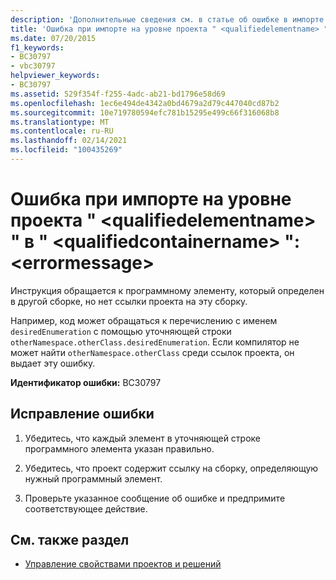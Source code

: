 ```yaml
---
description: 'Дополнительные сведения см. в статье об ошибке в импорте на уровне проекта " <qualifiedelementname> " на сайте " <qualifiedcontainername> ": <errormessage>'
title: 'Ошибка при импорте на уровне проекта " <qualifiedelementname> " в " <qualifiedcontainername> ": <errormessage>'
ms.date: 07/20/2015
f1_keywords:
- BC30797
- vbc30797
helpviewer_keywords:
- BC30797
ms.assetid: 529f354f-f255-4adc-ab21-bd1796e58d69
ms.openlocfilehash: 1ec6e494de4342a0bd4679a2d79c447040cd87b2
ms.sourcegitcommit: 10e719780594efc781b15295e499c66f316068b8
ms.translationtype: MT
ms.contentlocale: ru-RU
ms.lasthandoff: 02/14/2021
ms.locfileid: "100435269"
---
```

# <a name="error-in-project-level-import-qualifiedelementname-at-qualifiedcontainername--errormessage"></a>Ошибка при импорте на уровне проекта " \<qualifiedelementname> " в " \<qualifiedcontainername> ": \<errormessage>

Инструкция обращается к программному элементу, который определен в другой сборке, но нет ссылки проекта на эту сборку.  
  
 Например, код может обращаться к перечислению с именем `desiredEnumeration` с помощью уточняющей строки `otherNamespace.otherClass.desiredEnumeration`. Если компилятор не может найти `otherNamespace.otherClass` среди ссылок проекта, он выдает эту ошибку.  
  
 **Идентификатор ошибки:** BC30797  
  
## <a name="to-correct-this-error"></a>Исправление ошибки  
  
1. Убедитесь, что каждый элемент в уточняющей строке программного элемента указан правильно.  
  
2. Убедитесь, что проект содержит ссылку на сборку, определяющую нужный программный элемент.  
  
3. Проверьте указанное сообщение об ошибке и предпримите соответствующее действие.  
  
## <a name="see-also"></a>См. также раздел

- [Управление свойствами проектов и решений](/visualstudio/ide/managing-project-and-solution-properties)
